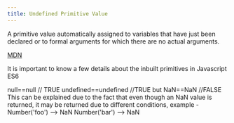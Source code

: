 ```yaml
---
title: Undefined Primitive Value
---
```

A primitive value automatically assigned to variables that have just been declared or to formal arguments for which there are no actual arguments.

<a href='https://developer.mozilla.org/en-US/docs/Web/JavaScript/Reference/Global_Objects/undefined' target='_blank' rel='nofollow'>MDN</a>

It is important to know a few details about the inbuilt primitives in Javascript ES6

null==null // TRUE
undefined==undefined //TRUE
but
NaN==NaN //FALSE
This can be explained due to the fact that even though an NaN value is returned, it may be returned due to different conditions,
example - Number('foo')  --> NaN
          Number('bar')  --> NaN
